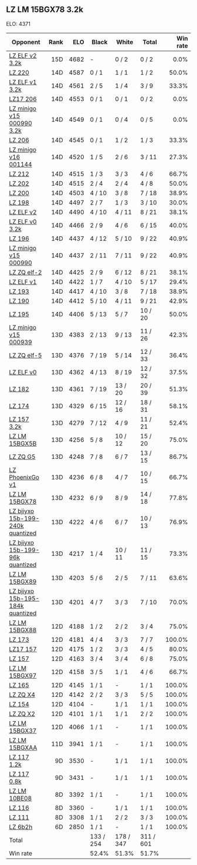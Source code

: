 ## LZ LM 15BGX78 3.2k ##

ELO: 4371

Opponent | Rank | ELO | Black | White | Total | Win rate
---------|-----:|----:|-------|-------|-------|-------:
[LZ ELF v2 3.2k](LZ%20ELF%20v2%203.2k.md) | 15D | 4682 | - | 0 / 2 | 0 / 2 | 0.0%
[LZ 220](LZ%20220.md) | 14D | 4587 | 0 / 1 | 1 / 1 | 1 / 2 | 50.0%
[LZ ELF v1 3.2k](LZ%20ELF%20v1%203.2k.md) | 14D | 4561 | 2 / 5 | 1 / 4 | 3 / 9 | 33.3%
[LZ17 206](LZ17%20206.md) | 14D | 4553 | 0 / 1 | 0 / 1 | 0 / 2 | 0.0%
[LZ minigo v15 000990 3.2k](LZ%20minigo%20v15%20000990%203.2k.md) | 14D | 4549 | 0 / 1 | 0 / 4 | 0 / 5 | 0.0%
[LZ 206](LZ%20206.md) | 14D | 4545 | 0 / 1 | 1 / 2 | 1 / 3 | 33.3%
[LZ minigo v16 001144](LZ%20minigo%20v16%20001144.md) | 14D | 4520 | 1 / 5 | 2 / 6 | 3 / 11 | 27.3%
[LZ 212](LZ%20212.md) | 14D | 4515 | 1 / 3 | 3 / 3 | 4 / 6 | 66.7%
[LZ 202](LZ%20202.md) | 14D | 4515 | 2 / 4 | 2 / 4 | 4 / 8 | 50.0%
[LZ 200](LZ%20200.md) | 14D | 4503 | 4 / 10 | 3 / 8 | 7 / 18 | 38.9%
[LZ 198](LZ%20198.md) | 14D | 4497 | 2 / 7 | 1 / 3 | 3 / 10 | 30.0%
[LZ ELF v2](LZ%20ELF%20v2.md) | 14D | 4490 | 4 / 10 | 4 / 11 | 8 / 21 | 38.1%
[LZ ELF v0 3.2k](LZ%20ELF%20v0%203.2k.md) | 14D | 4466 | 2 / 9 | 4 / 6 | 6 / 15 | 40.0%
[LZ 196](LZ%20196.md) | 14D | 4437 | 4 / 12 | 5 / 10 | 9 / 22 | 40.9%
[LZ minigo v15 000990](LZ%20minigo%20v15%20000990.md) | 14D | 4437 | 2 / 11 | 7 / 11 | 9 / 22 | 40.9%
[LZ ZQ elf-2](LZ%20ZQ%20elf-2.md) | 14D | 4425 | 2 / 9 | 6 / 12 | 8 / 21 | 38.1%
[LZ ELF v1](LZ%20ELF%20v1.md) | 14D | 4422 | 1 / 7 | 4 / 10 | 5 / 17 | 29.4%
[LZ 193](LZ%20193.md) | 14D | 4417 | 4 / 10 | 3 / 8 | 7 / 18 | 38.9%
[LZ 190](LZ%20190.md) | 14D | 4412 | 5 / 10 | 4 / 11 | 9 / 21 | 42.9%
[LZ 195](LZ%20195.md) | 14D | 4406 | 5 / 13 | 5 / 7 | 10 / 20 | 50.0%
[LZ minigo v15 000939](LZ%20minigo%20v15%20000939.md) | 13D | 4383 | 2 / 13 | 9 / 13 | 11 / 26 | 42.3%
[LZ ZQ elf-5](LZ%20ZQ%20elf-5.md) | 13D | 4376 | 7 / 19 | 5 / 14 | 12 / 33 | 36.4%
[LZ ELF v0](LZ%20ELF%20v0.md) | 13D | 4362 | 4 / 13 | 8 / 19 | 12 / 32 | 37.5%
[LZ 182](LZ%20182.md) | 13D | 4361 | 7 / 19 | 13 / 20 | 20 / 39 | 51.3%
[LZ 174](LZ%20174.md) | 13D | 4329 | 6 / 15 | 12 / 16 | 18 / 31 | 58.1%
[LZ 157 3.2k](LZ%20157%203.2k.md) | 13D | 4279 | 7 / 12 | 4 / 9 | 11 / 21 | 52.4%
[LZ LM 15BGX5B](LZ%20LM%2015BGX5B.md) | 13D | 4256 | 5 / 8 | 10 / 12 | 15 / 20 | 75.0%
[LZ ZQ G5](LZ%20ZQ%20G5.md) | 13D | 4248 | 7 / 8 | 6 / 7 | 13 / 15 | 86.7%
[LZ PhoenixGo v1](LZ%20PhoenixGo%20v1.md) | 13D | 4236 | 6 / 8 | 4 / 7 | 10 / 15 | 66.7%
[LZ LM 15BGX78](LZ%20LM%2015BGX78.md) | 13D | 4232 | 6 / 9 | 8 / 9 | 14 / 18 | 77.8%
[LZ bjiyxo 15b-199-240k quantized](LZ%20bjiyxo%2015b-199-240k%20quantized.md) | 13D | 4222 | 4 / 6 | 6 / 7 | 10 / 13 | 76.9%
[LZ bjiyxo 15b-199-96k quantized](LZ%20bjiyxo%2015b-199-96k%20quantized.md) | 13D | 4217 | 1 / 4 | 10 / 11 | 11 / 15 | 73.3%
[LZ LM 15BGX89](LZ%20LM%2015BGX89.md) | 13D | 4203 | 5 / 6 | 2 / 5 | 7 / 11 | 63.6%
[LZ bjiyxo 15b-195-184k quantized](LZ%20bjiyxo%2015b-195-184k%20quantized.md) | 13D | 4201 | 4 / 7 | 3 / 3 | 7 / 10 | 70.0%
[LZ LM 15BGX88](LZ%20LM%2015BGX88.md) | 12D | 4188 | 1 / 2 | 2 / 2 | 3 / 4 | 75.0%
[LZ 173](LZ%20173.md) | 12D | 4181 | 4 / 4 | 3 / 3 | 7 / 7 | 100.0%
[LZ17 157](LZ17%20157.md) | 12D | 4175 | 1 / 2 | 3 / 3 | 4 / 5 | 80.0%
[LZ 157](LZ%20157.md) | 12D | 4163 | 3 / 4 | 3 / 4 | 6 / 8 | 75.0%
[LZ LM 15BGX97](LZ%20LM%2015BGX97.md) | 12D | 4158 | 3 / 5 | 1 / 1 | 4 / 6 | 66.7%
[LZ 165](LZ%20165.md) | 12D | 4145 | 1 / 1 | - | 1 / 1 | 100.0%
[LZ ZQ X4](LZ%20ZQ%20X4.md) | 12D | 4142 | 2 / 2 | 3 / 3 | 5 / 5 | 100.0%
[LZ 154](LZ%20154.md) | 12D | 4104 | - | 1 / 1 | 1 / 1 | 100.0%
[LZ ZQ X2](LZ%20ZQ%20X2.md) | 12D | 4101 | 1 / 1 | 1 / 1 | 2 / 2 | 100.0%
[LZ LM 15BGX37](LZ%20LM%2015BGX37.md) | 12D | 4066 | 1 / 1 | - | 1 / 1 | 100.0%
[LZ LM 15BGXAA](LZ%20LM%2015BGXAA.md) | 11D | 3941 | 1 / 1 | - | 1 / 1 | 100.0%
[LZ 117 1.2k](LZ%20117%201.2k.md) | 9D | 3530 | - | 1 / 1 | 1 / 1 | 100.0%
[LZ 117 0.8k](LZ%20117%200.8k.md) | 9D | 3431 | - | 1 / 1 | 1 / 1 | 100.0%
[LZ LM 10BE08](LZ%20LM%2010BE08.md) | 8D | 3392 | 1 / 1 | - | 1 / 1 | 100.0%
[LZ 116](LZ%20116.md) | 8D | 3360 | - | 1 / 1 | 1 / 1 | 100.0%
[LZ 111](LZ%20111.md) | 8D | 3308 | 1 / 1 | 2 / 2 | 3 / 3 | 100.0%
[LZ 6b2h](LZ%206b2h.md) | 6D | 2850 | 1 / 1 | - | 1 / 1 | 100.0%
Total | | | 133 / 254 | 178 / 347 | 311 / 601 | 
Win rate| | | 52.4% | 51.3% | 51.7% | 
